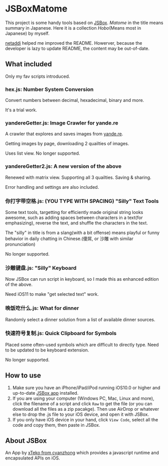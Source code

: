 # JSBoxMatome

This project is some handy tools based on [JSBox](https://itunes.apple.com/us/app/jsbox-make-your-own-tools/id1312014438). *Matome* in the title means summary in Japanese. Here it is a collection
*Hobo*(Means most in Japanese) by myself.

[netaddi](https://github.com/netaddi) helped me improved the README. Howerver, because the developer is lazy to update README, the content may be out-of-date.

## What included
Only my fav scripts introduced.

### hex.js: Number System Conversion

Convert numbers between decimal, hexadecimal, binary and more.

It's a trial work.

### yandereGetter.js: Image Crawler for yande.re

A crawler that explores and saves images from [yande.re](https://yande.re).

Getting images by page, downloading 2 quailties of images.

Uses list view. No longer supported.

### yandereGetter2.js: A new version of the above

Renewed with matrix view. Supporting all 3 quailties. Saving & sharing. 

Error handling and settings are also included.

### 你打字带空格.js: (YOU TYPE WITH SPACING) "Silly" Text Tools

Some text tools, targetting for efficiently made original string looks awesome, such as adding spaces between characters in a text(for emphasizing), reverse the text, and shuffle the characters in the text.

The "silly" in title is from a slang(with a bit offense) means playful or funny behavior in daily chatting in Chinese.(傻屌, or 沙雕 with similar pronunciation)

No longer supported.

### 沙雕键盘.js: "Silly" Keyboard

Now JSBox can run script in keyboard, so I made this as enhanced edition of the above.

Need iOS11 to make "get selected text" work.

### 晚饭吃什么.js: What for dinner

Randomly select a dinner solution from a list of available dinner sources. 

### 快速符号复制.js: Quick Clipboard for Symbols

Placed some often-used symbols which are difficult to directly type. Need to be updated to be keyboard extension.

No longer supported.

## How to use
1. Make sure you have an iPhone/iPad/iPod running iOS10.0 or higher and up-to-date [JSBox app](https://itunes.apple.com/cn/app/id1312014438) installed.
2. If you are using your computer (Windows PC, Mac, Linux and more), click the filename of a script and click `Raw` to get the file (or you can download all the files as a zip pacakge). Then use AirDrop or whatever else to drop the .js file to your iOS device, and open it with JSBox.
3. If you only have iOS device in your hand, click `View Code`, select all the code and copy them, then paste in JSBox.

## About JSBox
An App by [xTeko from cyanzhong](https://github.com/cyanzhong) which provides a javascript runtime and encapsulated APIs on iOS.
